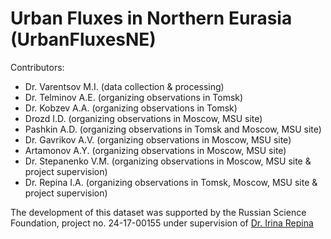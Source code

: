 # Urban Fluxes in Northern Eurasia (UrbanFluxesNE)

Contributors:
- Dr. Varentsov M.I. (data collection & processing)
- Dr. Telminov A.E. (organizing observations in Tomsk)
- Dr. Kobzev A.A. (organizing observations in Tomsk)
- Drozd I.D. (organizing observations in Moscow, MSU site)
- Pashkin A.D. (organizing observations in Tomsk and Moscow, MSU site)
- Dr. Gavrikov A.V. (organizing observations in Moscow, MSU site)
- Artamonov A.Y. (organizing observations in Moscow, MSU site)
- Dr. Stepanenko V.M. (organizing observations in Moscow, MSU site & project supervision)
- Dr. Repina I.A. (organizing observations in Tomsk, Moscow, MSU site & project supervision)

The development of this dataset was supported by the Russian Science Foundation, project no. 24-17-00155 under supervision of [Dr. Irina Repina](https://www.researchgate.net/profile/Irina-Repina)
